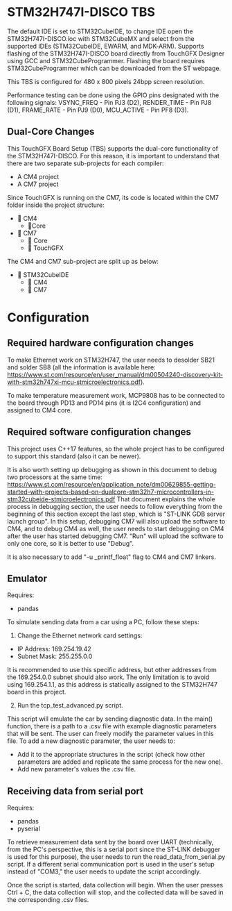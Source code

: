 # STM32H747I-DISCO TBS

The default IDE is set to STM32CubeIDE, to change IDE open the STM32H747I-DISCO.ioc with STM32CubeMX and select from the supported IDEs (STM32CubeIDE, EWARM, and MDK-ARM). Supports flashing of the STM32H747I-DISCO board directly from TouchGFX Designer using GCC and STM32CubeProgrammer. Flashing the board requires STM32CubeProgrammer which can be downloaded from the ST webpage.

This TBS is configured for 480 x 800 pixels 24bpp screen resolution.

Performance testing can be done using the GPIO pins designated with the following signals: VSYNC_FREQ - Pin PJ3 (D2), RENDER_TIME - Pin PJ8 (D1), FRAME_RATE - Pin PJ9 (D0), MCU_ACTIVE - Pin PF8 (D3).

## Dual-Core Changes

This TouchGFX Board Setup (TBS) supports the dual-core functionality of the STM32H747I-DISCO.
For this reason, it is important to understand that there are two separate sub-projects for each compiler:
- A CM4 project
- A CM7 project

Since TouchGFX is running on the CM7, its code is located within the CM7 folder inside the project structure:

- 📁 CM4
    - 📁Core
- 📁 CM7
    - 📁 Core
    - 📁 TouchGFX

The CM4 and CM7 sub-project are split up as below:
- 📁 STM32CubeIDE
    - 📁 CM4
    - 📁 CM7

# Configuration

## Required hardware configuration changes

To make Ethernet work on STM32H747, the user needs to desolder SB21 and solder SB8 (all the information is available here: https://www.st.com/resource/en/user_manual/dm00504240-discovery-kit-with-stm32h747xi-mcu-stmicroelectronics.pdf).

To make temperature measurement work, MCP9808 has to be connected to the board through PD13 and PD14 pins (it is I2C4 configuration) and assigned to CM4 core.

## Required software configuration changes

This project uses C++17 features, so the whole project has to be configured to support this standard (also it can be newer).

 
It is also worth setting up debugging as shown in this document to debug two processors at the same time: https://www.st.com/resource/en/application_note/dm00629855-getting-started-with-projects-based-on-dualcore-stm32h7-microcontrollers-in-stm32cubeide-stmicroelectronics.pdf
That document explains the whole process in debugging section, the user needs to follow everything from the beginning of this section except the last step, which is "ST-LINK GDB server launch group". In this setup, debugging CM7 will also upload the software to CM4, and to debug CM4 as well, the user needs to start debugging on CM4 after the user has started debugging CM7. "Run" will upload the software to only one core, so it is better to use "Debug".

It is also necessary to add "-u _printf_float" flag to CM4 and CM7 linkers.

## Emulator
Requires:
- pandas
 
To simulate sending data from a car using a PC, follow these steps:

1. Change the Ethernet network card settings:

- IP Address: 169.254.19.42
- Subnet Mask: 255.255.0.0

It is recommended to use this specific address, but other addresses from the 169.254.0.0 subnet should also work. The only limitation is to avoid using 169.254.1.1, as this address is statically assigned to the STM32H747 board in this project.

2. Run the tcp_test_advanced.py script.

This script will emulate the car by sending diagnostic data. In the main() function, there is a path to a .csv file with example diagnostic parameters that will be sent. The user can freely modify the parameter values in this file.
To add a new diagnostic parameter, the user needs to:

- Add it to the appropriate structures in the script (check how other parameters are added and replicate the same process for the new one).
- Add new parameter's values the .csv file.

## Receiving data from serial port
Requires:
- pandas
- pyserial

To retrieve measurement data sent by the board over UART (technically, from the PC's perspective, this is a serial port since the ST-LINK debugger is used for this purpose), the user needs to run the read_data_from_serial.py script. If a different serial communication port is used in the user's setup instead of "COM3," the user needs to update the script accordingly.

Once the script is started, data collection will begin. When the user presses Ctrl + C, the data collection will stop, and the collected data will be saved in the corresponding .csv files.